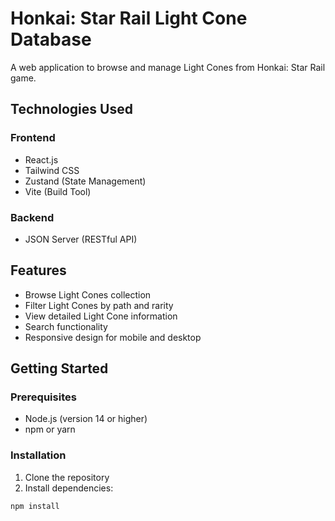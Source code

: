 # Honkai: Star Rail Light Cone Database
A web application to browse and manage Light Cones from Honkai: Star Rail game.

## Technologies Used

### Frontend
- React.js
- Tailwind CSS
- Zustand (State Management)
- Vite (Build Tool)

### Backend
- JSON Server (RESTful API)

## Features
- Browse Light Cones collection
- Filter Light Cones by path and rarity
- View detailed Light Cone information
- Search functionality
- Responsive design for mobile and desktop

## Getting Started

### Prerequisites
- Node.js (version 14 or higher)
- npm or yarn

### Installation
1. Clone the repository
2. Install dependencies:
```bash
npm install
```
